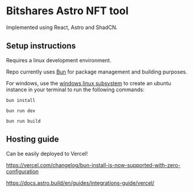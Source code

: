 # Bitshares Astro NFT tool

Implemented using React, Astro and ShadCN.

## Setup instructions

Requires a linux development environment.

Repo currently uses [Bun](https://bun.sh/) for package management and building purposes.

For windows, use the [windows linux subsystem](https://learn.microsoft.com/en-us/windows/wsl/install) to create an ubuntu instance in your terminal to run the following commands:

`bun install`

`bun run dev`

`bun run build`

## Hosting guide

Can be easily deployed to Vercel!

https://vercel.com/changelog/bun-install-is-now-supported-with-zero-configuration

https://docs.astro.build/en/guides/integrations-guide/vercel/
